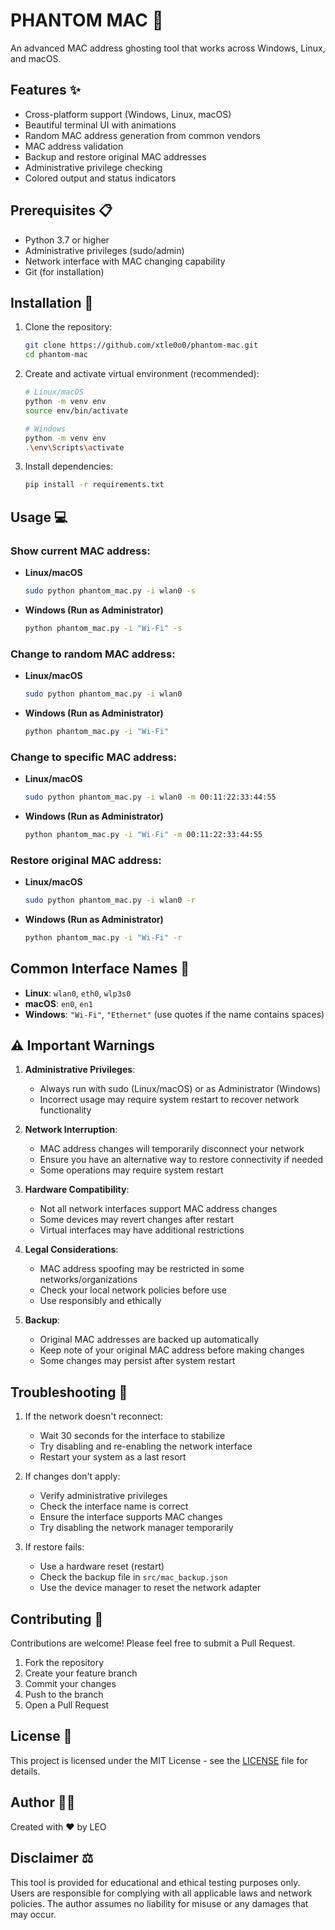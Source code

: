 # PHANTOM MAC 👻

An advanced MAC address ghosting tool that works across Windows, Linux, and macOS.

## Features ✨

- Cross-platform support (Windows, Linux, macOS)
- Beautiful terminal UI with animations
- Random MAC address generation from common vendors
- MAC address validation
- Backup and restore original MAC addresses
- Administrative privilege checking
- Colored output and status indicators

## Prerequisites 📋

- Python 3.7 or higher
- Administrative privileges (sudo/admin)
- Network interface with MAC changing capability
- Git (for installation)

## Installation 🚀

1. Clone the repository:
    ```bash
    git clone https://github.com/xtle0o0/phantom-mac.git
    cd phantom-mac
    ```

2. Create and activate virtual environment (recommended):
    ```bash
    # Linux/macOS
    python -m venv env
    source env/bin/activate

    # Windows
    python -m venv env
    .\env\Scripts\activate
    ```

3. Install dependencies:
    ```bash
    pip install -r requirements.txt
    ```

## Usage 💻

### Show current MAC address:
- **Linux/macOS**
    ```bash
    sudo python phantom_mac.py -i wlan0 -s
    ```
- **Windows (Run as Administrator)**
    ```bash
    python phantom_mac.py -i "Wi-Fi" -s
    ```

### Change to random MAC address:
- **Linux/macOS**
    ```bash
    sudo python phantom_mac.py -i wlan0
    ```
- **Windows (Run as Administrator)**
    ```bash
    python phantom_mac.py -i "Wi-Fi"
    ```

### Change to specific MAC address:
- **Linux/macOS**
    ```bash
    sudo python phantom_mac.py -i wlan0 -m 00:11:22:33:44:55
    ```
- **Windows (Run as Administrator)**
    ```bash
    python phantom_mac.py -i "Wi-Fi" -m 00:11:22:33:44:55
    ```

### Restore original MAC address:
- **Linux/macOS**
    ```bash
    sudo python phantom_mac.py -i wlan0 -r
    ```
- **Windows (Run as Administrator)**
    ```bash
    python phantom_mac.py -i "Wi-Fi" -r
    ```

## Common Interface Names 🔌

- **Linux**: `wlan0`, `eth0`, `wlp3s0`
- **macOS**: `en0`, `en1`
- **Windows**: `"Wi-Fi"`, `"Ethernet"` (use quotes if the name contains spaces)

## ⚠️ Important Warnings

1. **Administrative Privileges**:
   - Always run with sudo (Linux/macOS) or as Administrator (Windows)
   - Incorrect usage may require system restart to recover network functionality

2. **Network Interruption**:
   - MAC address changes will temporarily disconnect your network
   - Ensure you have an alternative way to restore connectivity if needed
   - Some operations may require system restart

3. **Hardware Compatibility**:
   - Not all network interfaces support MAC address changes
   - Some devices may revert changes after restart
   - Virtual interfaces may have additional restrictions

4. **Legal Considerations**:
   - MAC address spoofing may be restricted in some networks/organizations
   - Check your local network policies before use
   - Use responsibly and ethically

5. **Backup**:
   - Original MAC addresses are backed up automatically
   - Keep note of your original MAC address before making changes
   - Some changes may persist after system restart

## Troubleshooting 🔧

1. If the network doesn't reconnect:
   - Wait 30 seconds for the interface to stabilize
   - Try disabling and re-enabling the network interface
   - Restart your system as a last resort

2. If changes don't apply:
   - Verify administrative privileges
   - Check the interface name is correct
   - Ensure the interface supports MAC changes
   - Try disabling the network manager temporarily

3. If restore fails:
   - Use a hardware reset (restart)
   - Check the backup file in `src/mac_backup.json`
   - Use the device manager to reset the network adapter

## Contributing 🤝

Contributions are welcome! Please feel free to submit a Pull Request.

1. Fork the repository
2. Create your feature branch
3. Commit your changes
4. Push to the branch
5. Open a Pull Request

## License 📄

This project is licensed under the MIT License - see the [LICENSE](LICENSE) file for details.

## Author 👨‍💻

Created with ❤️ by LEO

## Disclaimer ⚖️

This tool is provided for educational and ethical testing purposes only. Users are responsible for complying with all applicable laws and network policies. The author assumes no liability for misuse or any damages that may occur.

